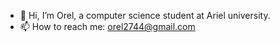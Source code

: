 - 👋 Hi, I’m Orel, a computer science student at Ariel university.
- 📫 How to reach me: orel2744@gmail.com

<!---
orel2134/orel2134 is a ✨ special ✨ repository because its `README.md` (this file) appears on your GitHub profile.
You can click the Preview link to take a look at your changes.
--->
